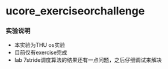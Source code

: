 # ucore_exerciseorchallenge
### 实验说明
* 本实验为THU os实验
* 目前仅有exercise完成
* lab 7stride调度算法的结果还有一点问题，之后仔细调试来解决
